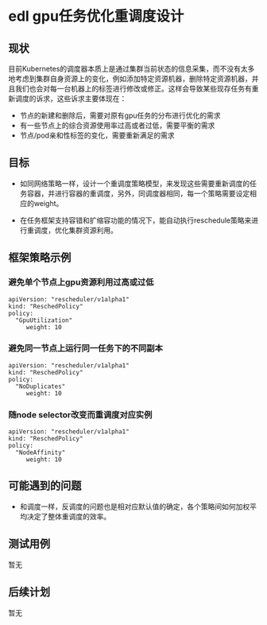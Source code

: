# edl gpu任务优化重调度设计

## 现状

目前Kubernetes的调度器本质上是通过集群当前状态的信息采集，而不没有太多地考虑到集群自身资源上的变化，例如添加特定资源机器，删除特定资源机器，并且我们也会对每一台机器上的标签进行修改或修正。这样会导致某些现存任务有重新调度的诉求，这些诉求主要体现在：

* 节点的新建和删除后，需要对原有gpu任务的分布进行优化的需求
* 有一些节点上的综合资源使用率过高或者过低，需要平衡的需求
* 节点/pod亲和性标签的变化，需要重新满足的需求


## 目标

* 如同网络策略一样，设计一个重调度策略模型，来发现这些需要重新调度的任务容器，并进行容器的重调度，另外，同调度器相同，每一个策略需要设定相应的weight。

* 在任务框架支持容错和扩缩容功能的情况下，能自动执行reschedule策略来进行重调度，优化集群资源利用。


## 框架策略示例


### 避免单个节点上gpu资源利用过高或过低

```
apiVersion: "rescheduler/v1alpha1"
kind: "ReschedPolicy"
policy:
  "GpuUtilization"
     weight: 10
```

### 避免同一节点上运行同一任务下的不同副本

```
apiVersion: "rescheduler/v1alpha1"
kind: "ReschedPolicy"
policy:
  "NoDuplicates"
     weight: 10
```

### 随node selector改变而重调度对应实例

```
apiVersion: "rescheduler/v1alpha1"
kind: "ReschedPolicy"
policy:
  "NodeAffinity"
     weight: 10
``` 


## 可能遇到的问题

* 和调度一样，反调度的问题也是相对应默认值的确定，各个策略间如何加权平均决定了整体重调度的效率。

## 测试用例

暂无

## 后续计划

暂无


